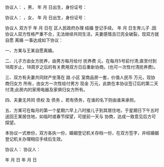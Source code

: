
 


协议人： ，男， 年 月 日出生，身份证号：


协议人： ，女， 年 月 日出生，身份证号：


协议人 双方于 年 月 日在 区人民政府办理
结婚
登记手续。 年 月 日生育儿子 .因协议人双方性格严重不合，无法继续共同生活，夫妻感情且已完全破裂，现双方就自愿
离婚
一事达成如下协议：


一、方某与王某自愿离婚。


二、儿子方由女方抚养，由男方每月给付
抚养费
 元，在每月5号前付清;直至付到18周岁止，18周岁之后的有关费用双方日后重新协商。(也可一次性付清抚养费)。


三、双方有夫妻共同财产坐落在 路 小区 室商品房一套，价值人民币 万元，现协商归女方 所有，由女方一次性给付男方 现金 万元，此款在本协议签订后的第二天付清;此房内的家用电器及家俱归女方所有。


四、夫妻无共同
债权
及
债务
。若有债务，在谁的名下则由谁来承担。


五、方某可在每月的第一个星期六早上八时接儿子到其居住地，于星期日下午五时送回王某居住地，如临时或春节探望，可提前一天与 协商，达成一致意见后方可探望。


本协议一式叁份，双方各执一份，婚姻登记机关存档一份，在双方签字，并经婚姻登记机关办理相应手续后生效。


协议人： 协议人：


年 月 日 年 月 日
 


 

 
 
 
 
 
  


  
 

  


  


  
 
 
 
 

